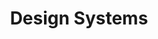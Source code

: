 ---
# 'identification' is the 9 digit ID for your repo in the GitHub API.
identification: '385751884'
title: Design Systems
description: 'The Design System initiative seeks  to empower volunteers with the tools, documentation and templates for creating and maintaining a design system for their HfLA projects.  As Hack for LA continues to scale it has become more essential to create consistent documentation and standards for design deliverables. 
<br /><br />
A Design System is a single source of truth for a website’s designers and developers– a collection of reusable components, styles, and code guided by clear standards and documentation. Design systems are now an industry standard used by the website teams of most major companies.'
# card image should be 600px wide x 400px high
image: /assets/images/projects/design-systems.jpg
alt: 'Hack for LA logo and the title of the project, Design Systems'
# hero image should be 1500px wide x 700px high
image-hero: /assets/images/projects/design-systems-hero.jpg
alt-hero: 'Design Systems hero background'
leadership:
links: 
  - name: Github
    url: 'https://github.com/hackforla/design-systems'
  - name: Slack
    url: 'https://hackforla.slack.com/archives/CH2U1CB9Q'
  - name: Wiki
    url: 'https://github.com/hackforla/design-systems/wiki'
  - name: Overview
    url: https://github.com/hackforla/product-management/blob/master/project-one-sheets/Design-Systems-One-Sheet.pdf
  # unused links can be commented out
  # - name: Showcase deck
  #   url: ''
  #   alt: ''
looking:
technologies: 
location: 
  - Remote
  # must choose one of the above (closest)
partner:
tools: 
program-area:
  - Civic Tech Infrastructure
status: Active 
# If the card should not be included on the site, change visible to "false"
visible: true
# If the project should not have a project homepage for any given reason, add the following line (uncommented):
# project-homepage: false
# For completed projects. Uncomment and add contact info if provided
# completed-contact:
---
